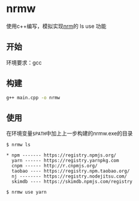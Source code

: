 # nrmw

使用c++编写，模拟实现[nrm](https://github.com/Pana/nrm)的 ls use 功能


## 开始

环境要求：gcc


## 构建

```bash
g++ main.cpp -o nrmw
```

## 使用

在环境变量`$PATH`中加上上一步构建的nrmw.exe的目录
```
$ nrmw ls

* npm ------- https://registry.npmjs.org/
  yarn ------ https://registry.yarnpkg.com
  cnpm ------ http://r.cnpmjs.org/
  taobao ---- https://registry.npm.taobao.org/
  nj -------- https://registry.nodejitsu.com/
  skimdb ---- https://skimdb.npmjs.com/registry

```

```
$ nrmw use yarn
```



